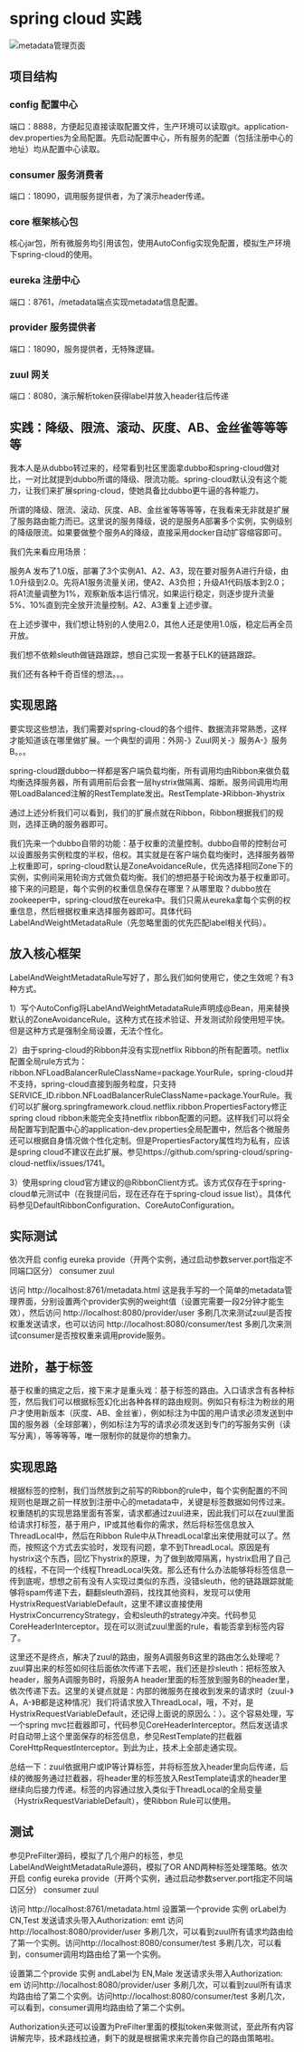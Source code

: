 # spring cloud 实践


![metadata管理页面](https://raw.githubusercontent.com/charlesvhe/spring-cloud-practice/master/metadata.html.png)

## 项目结构
### config 配置中心
端口：8888，方便起见直接读取配置文件，生产环境可以读取git。application-dev.properties为全局配置。先启动配置中心，所有服务的配置（包括注册中心的地址）均从配置中心读取。

### consumer 服务消费者
端口：18090，调用服务提供者，为了演示header传递。

### core 框架核心包
核心jar包，所有微服务均引用该包，使用AutoConfig实现免配置，模拟生产环境下spring-cloud的使用。

### eureka 注册中心
端口：8761，/metadata端点实现metadata信息配置。

### provider 服务提供者
端口：18090，服务提供者，无特殊逻辑。

### zuul 网关
端口：8080，演示解析token获得label并放入header往后传递

## 实践：降级、限流、滚动、灰度、AB、金丝雀等等等等
我本人是从dubbo转过来的，经常看到社区里面拿dubbo和spring-cloud做对比，一对比就提到dubbo所谓的降级、限流功能。spring-cloud默认没有这个能力，让我们来扩展spring-cloud，使她具备比dubbo更牛逼的各种能力。

所谓的降级、限流、滚动、灰度、AB、金丝雀等等等等，在我看来无非就是扩展了服务路由能力而已。这里说的服务降级，说的是服务A部署多个实例，实例级别的降级限流。如果要做整个服务A的降级，直接采用docker自动扩容缩容即可。

我们先来看应用场景：

服务A 发布了1.0版，部署了3个实例A1、A2、A3，现在要对服务A进行升级，由1.0升级到2.0。先将A1服务流量关闭，使A2、A3负担；升级A1代码版本到2.0；将A1流量调整为1%，观察新版本运行情况，如果运行稳定，则逐步提升流量5%、10%直到完全放开流量控制。A2、A3重复上述步骤。

在上述步骤中，我们想让特别的人使用2.0，其他人还是使用1.0版，稳定后再全员开放。

我们想不依赖sleuth做链路跟踪，想自己实现一套基于ELK的链路跟踪。

我们还有各种千奇百怪的想法。。。

## 实现思路
要实现这些想法，我们需要对spring-cloud的各个组件、数据流非常熟悉，这样才能知道该在哪里做扩展。一个典型的调用：外网-》Zuul网关-》服务A-》服务B。。。

spring-cloud跟dubbo一样都是客户端负载均衡，所有调用均由Ribbon来做负载均衡选择服务器，所有调用前后会套一层hystrix做隔离、熔断。服务间调用均用带LoadBalanced注解的RestTemplate发出。RestTemplate-》Ribbon-》hystrix

通过上述分析我们可以看到，我们的扩展点就在Ribbon，Ribbon根据我们的规则，选择正确的服务器即可。

我们先来一个dubbo自带的功能：基于权重的流量控制。dubbo自带的控制台可以设置服务实例粒度的半权，倍权。其实就是在客户端负载均衡时，选择服务器带上权重即可，spring-cloud默认是ZoneAvoidanceRule，优先选择相同Zone下的实例，实例间采用轮询方式做负载均衡。我们的想把基于轮询改为基于权重即可。接下来的问题是，每个实例的权重信息保存在哪里？从哪里取？dubbo放在zookeeper中，spring-cloud放在eureka中。我们只需从eureka拿每个实例的权重信息，然后根据权重来选择服务器即可。具体代码LabelAndWeightMetadataRule（先忽略里面的优先匹配label相关代码）。

## 放入核心框架
LabelAndWeightMetadataRule写好了，那么我们如何使用它，使之生效呢？有3种方式。

1）写个AutoConfig将LabelAndWeightMetadataRule声明成@Bean，用来替换默认的ZoneAvoidanceRule。这种方式在技术验证、开发测试阶段使用短平快。但是这种方式是强制全局设置，无法个性化。

2）由于spring-cloud的Ribbon并没有实现netflix Ribbon的所有配置项。netflix配置全局rule方式为：ribbon.NFLoadBalancerRuleClassName=package.YourRule，spring-cloud并不支持，spring-cloud直接到服务粒度，只支持SERVICE_ID.ribbon.NFLoadBalancerRuleClassName=package.YourRule。我们可以扩展org.springframework.cloud.netflix.ribbon.PropertiesFactory修正spring cloud ribbon未能完全支持netflix ribbon配置的问题。这样我们可以将全局配置写到配置中心的application-dev.properties全局配置中，然后各个微服务还可以根据自身情况做个性化定制。但是PropertiesFactory属性均为私有，应该是spring cloud不建议在此扩展。参见https://github.com/spring-cloud/spring-cloud-netflix/issues/1741。

3）使用spring cloud官方建议的@RibbonClient方式。该方式仅存在于spring-cloud单元测试中（在我提问后，现在还存在于spring-cloud issue list）。具体代码参见DefaultRibbonConfiguration、CoreAutoConfiguration。

## 实际测试
依次开启 config eureka provide（开两个实例，通过启动参数server.port指定不同端口区分） consumer zuul

访问 http://localhost:8761/metadata.html 这是我手写的一个简单的metadata管理界面，分别设置两个provider实例的weight值（设置完需要一段2分钟才能生效），然后访问 http://localhost:8080/provider/user 多刷几次来测试zuul是否按权重发送请求，也可以访问 http://localhost:8080/consumer/test 多刷几次来测试consumer是否按权重来调用provide服务。

## 进阶，基于标签
基于权重的搞定之后，接下来才是重头戏：基于标签的路由。入口请求含有各种标签，然后我们可以根据标签幻化出各种各样的路由规则。例如只有标注为粉丝的用户才使用新版本（灰度、AB、金丝雀），例如标注为中国的用户请求必须发送到中国的服务器（全球部署），例如标注为写的请求必须发送到专门的写服务实例（读写分离），等等等等，唯一限制你的就是你的想象力。

## 实现思路
根据标签的控制，我们当然放到之前写的Ribbon的rule中，每个实例配置的不同规则也是跟之前一样放到注册中心的metadata中，关键是标签数据如何传过来。权重随机的实现思路里面有答案，请求都通过zuul进来，因此我们可以在zuul里面给请求打标签，基于用户，IP或其他看你的需求，然后将标签信息放入ThreadLocal中，然后在Ribbon Rule中从ThreadLocal拿出来使用就可以了。然而，按照这个方式去实验时，发现有问题，拿不到ThreadLocal。原因是有hystrix这个东西，回忆下hystrix的原理，为了做到故障隔离，hystrix启用了自己的线程，不在同一个线程ThreadLocal失效。那么还有什么办法能够将标签信息一传到底呢，想想之前有没有人实现过类似的东西，没错sleuth，他的链路跟踪就能够将spam传递下去，翻翻sleuth源码，找找其他资料，发现可以使用HystrixRequestVariableDefault，这里不建议直接使用HystrixConcurrencyStrategy，会和sleuth的strategy冲突。代码参见CoreHeaderInterceptor。现在可以测试zuul里面的rule，看能否拿到标签内容了。

这里还不是终点，解决了zuul的路由，服务A调服务B这里的路由怎么处理呢？zuul算出来的标签如何往后面依次传递下去呢，我们还是抄sleuth：把标签放入header，服务A调服务B时，将服务A header里面的标签放到服务B的header里，依次传递下去。这里的关键点就是：内部的微服务在接收到发来的请求时（zuul-》A，A-》B都是这种情况）我们将请求放入ThreadLocal，哦，不对，是HystrixRequestVariableDefault，还记得上面说的原因么：）。这个容易处理，写一个spring mvc拦截器即可，代码参见CoreHeaderInterceptor。然后发送请求时自动带上这个里面保存的标签信息，参见RestTemplate的拦截器CoreHttpRequestInterceptor。到此为止，技术上全部走通实现。

总结一下：zuul依据用户或IP等计算标签，并将标签放入header里向后传递，后续的微服务通过拦截器，将header里的标签放入RestTemplate请求的header里继续向后接力传递。标签的内容通过放入类似于ThreadLocal的全局变量（HystrixRequestVariableDefault），使Ribbon Rule可以使用。

## 测试
参见PreFilter源码，模拟了几个用户的标签，参见LabelAndWeightMetadataRule源码，模拟了OR AND两种标签处理策略。依次开启 config eureka provide（开两个实例，通过启动参数server.port指定不同端口区分） consumer zuul

访问 http://localhost:8761/metadata.html 设置第一个provide 实例 orLabel为 CN,Test 发送请求头带入Authorization: emt 访问http://localhost:8080/provider/user 多刷几次，可以看到zuul所有请求均路由给了第一个实例。访问http://localhost:8080/consumer/test 多刷几次，可以看到，consumer调用均路由给了第一个实例。

设置第二个provide 实例 andLabel为 EN,Male 发送请求头带入Authorization: em 访问http://localhost:8080/provider/user 多刷几次，可以看到zuul所有请求均路由给了第二个实例。访问http://localhost:8080/consumer/test 多刷几次，可以看到，consumer调用均路由给了第二个实例。

Authorization头还可以设置为PreFilter里面的模拟token来做测试，至此所有内容讲解完毕，技术路线拉通，剩下的就是根据需求来完善你自己的路由策略啦。








